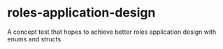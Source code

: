 # roles-application-design
A concept test that hopes to achieve better roles application design with enums and structs
